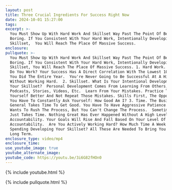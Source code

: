 ```yaml
---
layout: post
title: Three Crucial Ingredients For Success Right Now
date: 2024-10-01 15:27:00
tags:
excerpt: >-
  You Must Show Up With Hard Work And Skillset Way Past The Point Of Being
  Boring. If You Consistent With Your Hard Work, Intentionally Developing Your
  Skillset,  You Will Reach The Place Of Massive Success.
enclosure:
pullquote: >-
  You Must Show Up With Hard Work And Skillset Way Past The Point Of Being
  Boring. If You Consistent With Your Hard Work, Intentionally Developing Your
  Skillset, You Will Reach The Place Of Massive Success. 1. Hard Work. How Hard
  Do You Work? Your Success Has A Direct Correlation With The Lowest 100 Days
  You Did The Entire Year.  You're Never Going to Be Successful At A High Level
  Without Working Hard.  2. Skillset. What Is Your Intentional Development Of
  Your Skillset?  Personal Development Comes From Learning From Others,
  Podcasts, Stories, Videos, Etc.  Learn From Your Mistakes. Practice To Make
  Yourself Better And Not Repeat Those Mistakes. Skills First, The Opportunity. 
  You Have To Constantly Ask Yourself: How Good Am I? 3. Time. The Business In
  General Takes Time To Get Good. You Have To Have Aggressive Patience. Everyone
  Wants To Rush The Process, But You Can't Change The Process.  Sometimes It All
  Just Takes Time. Nothing Great Has Ever Happened Without A High Level Of
  Accountability. Your Goals Will Rise And Fall Based On Your Level Of
  Accountability.  Are You Actively Working Hard? How Much Time A Week Are You
  Spending Developing Your Skillset? All These Are Needed To Bring You Success
  Long Term.
enclosure_type: video/mp4
enclosure_time:
use_youtube_image: true
youtube_alternate_image:
youtube_code: https://youtu.be/3i6G82fHOn0
---
```

{% include youtube.html %}

{% include pullquote.html %}
